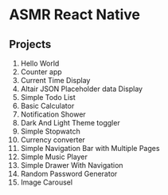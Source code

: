 # ASMR React Native


## Projects
1. Hello World
2. Counter app
3. Current Time Display
4. Altair JSON Placeholder data Display
5. Simple Todo List
6. Basic Calculator
7. Notification Shower
8. Dark And Light Theme toggler
9. Simple Stopwatch
10. Currency converter
11. Simple Navigation Bar with Multiple Pages
12. Simple Music Player
13. Simple Drawer With Navigation
14. Random Password Generator
15. Image Carousel
